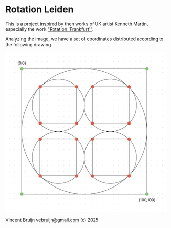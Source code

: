 # Rotation Leiden

This is a project inspired by then works of UK artist Kenneth Martin, especially the work ["Rotation 'Frankfurt'"](https://www.tate.org.uk/art/artworks/martin-rotation-frankfurt-key-drawing-p05475).

Analyzing the image, we have a set of coordinates distributed according to the following drawing

![Kenneth Martin - Rotation Frankfurt](kenneth-martin-rotation-frankfurt.png)

Vincent Bruijn <vebruijn@gmail.com> (c) 2025
